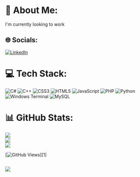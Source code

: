 # 💫 About Me:
I'm currently looking to work


## 🌐 Socials:
[![LinkedIn](https://img.shields.io/badge/LinkedIn-%230077B5.svg?logo=linkedin&logoColor=white)](https://www.linkedin.com/in/joao-teixeira-3b1a77150/)

# 💻 Tech Stack:
![C#](https://img.shields.io/badge/c%23-%23239120.svg?style=for-the-badge&logo=csharp&logoColor=white) ![C++](https://img.shields.io/badge/c++-%2300599C.svg?style=for-the-badge&logo=c%2B%2B&logoColor=white) ![CSS3](https://img.shields.io/badge/css3-%231572B6.svg?style=for-the-badge&logo=css3&logoColor=white) ![HTML5](https://img.shields.io/badge/html5-%23E34F26.svg?style=for-the-badge&logo=html5&logoColor=white) ![JavaScript](https://img.shields.io/badge/javascript-%23323330.svg?style=for-the-badge&logo=javascript&logoColor=%23F7DF1E) ![PHP](https://img.shields.io/badge/php-%23777BB4.svg?style=for-the-badge&logo=php&logoColor=white) ![Python](https://img.shields.io/badge/python-3670A0?style=for-the-badge&logo=python&logoColor=ffdd54) ![Windows Terminal](https://img.shields.io/badge/Windows%20Terminal-%234D4D4D.svg?style=for-the-badge&logo=windows-terminal&logoColor=white) ![MySQL](https://img.shields.io/badge/mysql-%2300000f.svg?style=for-the-badge&logo=mysql&logoColor=white)
# 📊 GitHub Stats:
![](https://github-readme-stats.vercel.app/api?username=johngt99&theme=radical&hide_border=false&include_all_commits=false&count_private=false)<br/>
![](https://github-readme-streak-stats.herokuapp.com/?user=johngt99&theme=radical&hide_border=false)<br/>
![](https://github-readme-stats.vercel.app/api/top-langs/?username=johngt99&theme=radical&hide_border=false&include_all_commits=false&count_private=false&layout=compact)

[![GitHub Views](https://komarev.com/ghpvc/?username=natterstefan&color=FAC151)][1]


[![](https://visitcount.itsvg.in/api?id=johngt99&icon=0&color=0)](https://visitcount.itsvg.in)
---
<!-- Proudly created with GPRM ( https://gprm.itsvg.in ) -->
